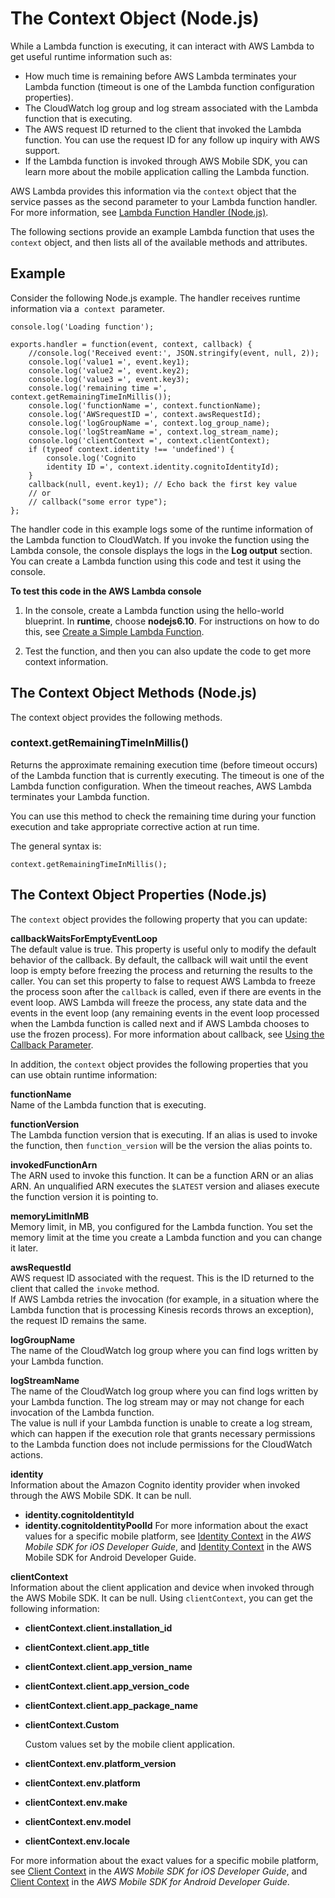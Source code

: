 # The Context Object \(Node\.js\)<a name="nodejs-prog-model-context"></a>

While a Lambda function is executing, it can interact with AWS Lambda to get useful runtime information such as:
+ How much time is remaining before AWS Lambda terminates your Lambda function \(timeout is one of the Lambda function configuration properties\)\.
+ The CloudWatch log group and log stream associated with the Lambda function that is executing\.
+ The AWS request ID returned to the client that invoked the Lambda function\. You can use the request ID for any follow up inquiry with AWS support\.
+ If the Lambda function is invoked through AWS Mobile SDK, you can learn more about the mobile application calling the Lambda function\.

AWS Lambda provides this information via the `context` object that the service passes as the second parameter to your Lambda function handler\. For more information, see [Lambda Function Handler \(Node\.js\)](nodejs-prog-model-handler.md)\.

 The following sections provide an example Lambda function that uses the `context` object, and then lists all of the available methods and attributes\. 

## Example<a name="nodejs-prog-model-context-example"></a>

Consider the following Node\.js example\. The handler receives runtime information via a  `context`  parameter\. 

```
console.log('Loading function');

exports.handler = function(event, context, callback) {
    //console.log('Received event:', JSON.stringify(event, null, 2));
    console.log('value1 =', event.key1);
    console.log('value2 =', event.key2);
    console.log('value3 =', event.key3);
    console.log('remaining time =', context.getRemainingTimeInMillis());
    console.log('functionName =', context.functionName);
    console.log('AWSrequestID =', context.awsRequestId);
    console.log('logGroupName =', context.log_group_name);
    console.log('logStreamName =', context.log_stream_name);
    console.log('clientContext =', context.clientContext);
    if (typeof context.identity !== 'undefined') {
        console.log('Cognito
        identity ID =', context.identity.cognitoIdentityId);
    }    
    callback(null, event.key1); // Echo back the first key value
    // or
    // callback("some error type"); 
};
```

The handler code in this example logs some of the runtime information of the Lambda function to CloudWatch\. If you invoke the function using the Lambda console, the console displays the logs in the **Log output** section\. You can create a Lambda function using this code and test it using the console\.

**To test this code in the AWS Lambda console**

1. In the console, create a Lambda function using the hello\-world blueprint\. In **runtime**, choose **nodejs6\.10**\. For instructions on how to do this, see [Create a Simple Lambda Function](get-started-create-function.md)\. 

1. Test the function, and then you can also update the code to get more context information\.

## The Context Object Methods \(Node\.js\)<a name="nodejs-prog-model-context-methods"></a>

The context object provides the following methods\. 

### context\.getRemainingTimeInMillis\(\)<a name="nodejs-prog-model-context-methods-getRemainingTimeInMillis-nodejs"></a>

Returns the approximate remaining execution time \(before timeout occurs\) of the Lambda function that is currently executing\. The timeout is one of the Lambda function configuration\. When the timeout reaches, AWS Lambda terminates your Lambda function\. 

You can use this method to check the remaining time during your function execution and take appropriate corrective action at run time\.

The general syntax is:

```
context.getRemainingTimeInMillis();
```

## The Context Object Properties \(Node\.js\)<a name="nodejs-prog-model-context-properties"></a>

The `context` object provides the following property that you can update:

**callbackWaitsForEmptyEventLoop**  
The default value is true\. This property is useful only to modify the default behavior of the callback\. By default, the callback will wait until the event loop is empty before freezing the process and returning the results to the caller\. You can set this property to false to request AWS Lambda to freeze the process soon after the `callback` is called, even if there are events in the event loop\. AWS Lambda will freeze the process, any state data and the events in the event loop \(any remaining events in the event loop processed when the Lambda function is called next and if AWS Lambda chooses to use the frozen process\)\. For more information about callback, see [Using the Callback Parameter](nodejs-prog-model-handler.md#nodejs-prog-model-handler-callback)\.

In addition, the `context` object provides the following properties that you can use obtain runtime information:

**functionName**  
Name of the Lambda function that is executing\.

**functionVersion**  
The Lambda function version that is executing\. If an alias is used to invoke the function, then `function_version` will be the version the alias points to\.

**invokedFunctionArn**  
The ARN used to invoke this function\. It can be a function ARN or an alias ARN\. An unqualified ARN executes the `$LATEST` version and aliases execute the function version it is pointing to\. 

**memoryLimitInMB**  
Memory limit, in MB, you configured for the Lambda function\. You set the memory limit at the time you create a Lambda function and you can change it later\.

**awsRequestId**  
AWS request ID associated with the request\. This is the ID returned to the client that called the `invoke` method\.   
If AWS Lambda retries the invocation \(for example, in a situation where the Lambda function that is processing Kinesis records throws an exception\), the request ID remains the same\.

**logGroupName**  
The name of the CloudWatch log group where you can find logs written by your Lambda function\.

**logStreamName**  
 The name of the CloudWatch log group where you can find logs written by your Lambda function\. The log stream may or may not change for each invocation of the Lambda function\.  
The value is null if your Lambda function is unable to create a log stream, which can happen if the execution role that grants necessary permissions to the Lambda function does not include permissions for the CloudWatch actions\.

**identity**  
Information about the Amazon Cognito identity provider when invoked through the AWS Mobile SDK\. It can be null\.  
+ **identity\.cognitoIdentityId**
+ **identity\.cognitoIdentityPoolId**
For more information about the exact values for a specific mobile platform, see [Identity Context](http://docs.aws.amazon.com/mobile/sdkforios/developerguide/lambda.html#identitycontext) in the *AWS Mobile SDK for iOS Developer Guide*, and [Identity Context](http://docs.aws.amazon.com/mobile/sdkforandroid/developerguide/lambda.html#identity-context) in the AWS Mobile SDK for Android Developer Guide\.

**clientContext**  
Information about the client application and device when invoked through the AWS Mobile SDK\. It can be null\. Using `clientContext`, you can get the following information:  
+ **clientContext\.client\.installation\_id**
+ **clientContext\.client\.app\_title**
+ **clientContext\.client\.app\_version\_name**
+ **clientContext\.client\.app\_version\_code**
+ **clientContext\.client\.app\_package\_name**
+ **clientContext\.Custom**

  Custom values set by the mobile client application\.
+ **clientContext\.env\.platform\_version**
+ **clientContext\.env\.platform**
+ **clientContext\.env\.make**
+ **clientContext\.env\.model**
+ **clientContext\.env\.locale**

For more information about the exact values for a specific mobile platform, see [Client Context](http://docs.aws.amazon.com/mobile/sdkforios/developerguide/lambda.html#clientcontext) in the *AWS Mobile SDK for iOS Developer Guide*, and [Client Context](http://docs.aws.amazon.com/mobile/sdkforandroid/developerguide/lambda.html#client-context) in the *AWS Mobile SDK for Android Developer Guide*\.